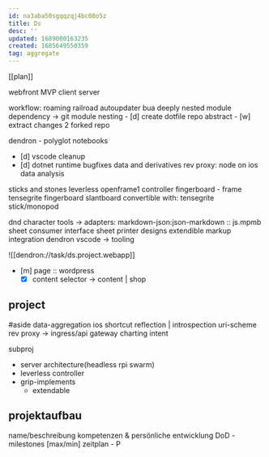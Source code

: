 ```yaml
---
id: na3aba50sgqqzqj4bc08o5z
title: Ds
desc: ''
updated: 1689000163235
created: 1685649550359
tag: aggregate
---
```


[[plan]]

webfront
  MVP client
  server

workflow: roaming railroad
  autoupdater bua
  deeply nested module dependency
  -> git module nesting
    - [d] create dotfile repo abstract
    - [w] extract changes 2 forked repo

dendron - polyglot notebooks
- [d] vscode cleanup
- [d] dotnet runtime bugfixes
data and derivatives
  rev proxy: node on ios
  data analysis

sticks and stones
  leverless openframe1 controller
  fingerboard - frame
    tensegrite fingerboard
      slantboard convertible with:
    tensegrite stick/monopod

dnd character tools
-> adapters: markdown-json:json-markdown :: js.mpmb
  sheet consumer interface
  sheet printer designs
  extendible markup integration
    dendron
    vscode -> tooling

![[dendron://task/ds.project.webapp]]

- [m] page :: wordpress
  - [x] content selector -> content | shop

## project
#aside
  data-aggregation
  ios shortcut
    reflection | introspection
    uri-scheme rev proxy
    -> ingress/api gateway
  charting
  intent

subproj
- server architecture(headless rpi swarm)
- leverless controller
- grip-implements
  - extendable

## projektaufbau
name/beschreibung
kompetenzen & persönliche entwicklung
DoD - milestones [max/min]
zeitplan - P